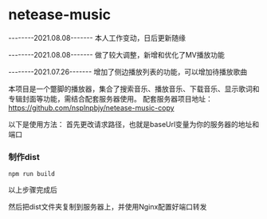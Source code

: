 # netease-music

--------2021.08.08-------
本人工作变动，日后更新随缘

--------2021.08.08-------
做了较大调整，新增和优化了MV播放功能

--------2021.07.26-------
增加了侧边播放列表的功能，可以增加待播放歌曲



本项目是一个蹩脚的播放器，集合了搜索音乐、播放音乐、下载音乐、显示歌词和专辑封面等功能，需结合配套服务器使用。
配套服务器项目地址：https://github.com/nsplnpbjy/netease-music-copy

以下是使用方法：
首先更改请求路径，也就是baseUrl变量为你的服务器的地址和端口
### 制作dist
```
npm run build
```


以上步骤完成后

然后把dist文件夹复制到服务器上，并使用Nginx配置好端口转发
